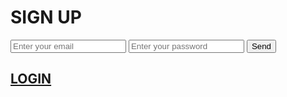 
<html>
    <meta charset="UTF-8">
    <head>
        <script type="text/javascript">
     var uid = '237705';
     var wid = '492444';
   </script>
   <script type="text/javascript" src="//cdn.popcash.net/pop.js"></script>
        <link rel="stylesheet" href="formulario.css">
        <title> Singup </title> 
    </head>
    <body>
        <?php 
if 
(!empty($message));
?>
<p><?php $message ?> </p>
<?php endif; ?>
        <form action="REGISTER.php" method="post">
         <h1>SIGN UP</h1>
    <div class="t78">
          <input type="email" name="email" placeholder="Enter your email" maxlength="50" required>
          <input type="password" name="password" placeholder="Enter your password" maxlength="50" required>
         <input type="submit" value="Send" required>
              <a href="https://adraw406.github.io/LOGIN-SFG/#sign-up">
                   <h2>LOGIN</h2>
              </a>
     </div>
        </form>
    </body>
</html>
    
   
   
   
  
